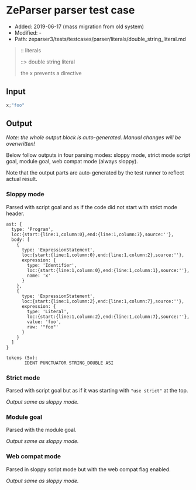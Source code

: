 # ZeParser parser test case

- Added: 2019-06-17 (mass migration from old system)
- Modified: -
- Path: zeparser3/tests/testcases/parser/literals/double_string_literal.md

> :: literals
>
> ::> double string literal
>
> the x prevents a directive

## Input

`````js
x;"foo"
`````

## Output

_Note: the whole output block is auto-generated. Manual changes will be overwritten!_

Below follow outputs in four parsing modes: sloppy mode, strict mode script goal, module goal, web compat mode (always sloppy).

Note that the output parts are auto-generated by the test runner to reflect actual result.

### Sloppy mode

Parsed with script goal and as if the code did not start with strict mode header.

`````
ast: {
  type: 'Program',
  loc:{start:{line:1,column:0},end:{line:1,column:7},source:''},
  body: [
    {
      type: 'ExpressionStatement',
      loc:{start:{line:1,column:0},end:{line:1,column:2},source:''},
      expression: {
        type: 'Identifier',
        loc:{start:{line:1,column:0},end:{line:1,column:1},source:''},
        name: 'x'
      }
    },
    {
      type: 'ExpressionStatement',
      loc:{start:{line:1,column:2},end:{line:1,column:7},source:''},
      expression: {
        type: 'Literal',
        loc:{start:{line:1,column:2},end:{line:1,column:7},source:''},
        value: 'foo',
        raw: '"foo"'
      }
    }
  ]
}

tokens (5x):
       IDENT PUNCTUATOR STRING_DOUBLE ASI
`````

### Strict mode

Parsed with script goal but as if it was starting with `"use strict"` at the top.

_Output same as sloppy mode._

### Module goal

Parsed with the module goal.

_Output same as sloppy mode._

### Web compat mode

Parsed in sloppy script mode but with the web compat flag enabled.

_Output same as sloppy mode._
